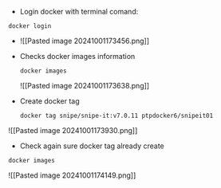 - Login docker with terminal comand: 
``` 
docker login 
``` 

- ![[Pasted image 20241001173456.png]]

- Checks docker images information 
  ```` 
  docker images 
  ```` 
  
  ![[Pasted image 20241001173638.png]]
  
- Create docker tag 
  ```
  docker tag snipe/snipe-it:v7.0.11 ptpdocker6/snipeit01
   ```
  
 ![[Pasted image 20241001173930.png]]

- Check again sure docker tag already create   
```
docker images
``` 
  
  ![[Pasted image 20241001174149.png]]
